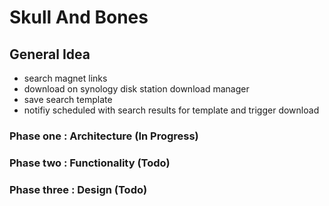 # Skull And Bones

## General Idea
* search magnet links
* download on synology disk station download manager
* save search template
* notifiy scheduled with search results for template and trigger download

### Phase one : Architecture   (In Progress)
### Phase two : Functionality   (Todo)
### Phase three : Design   (Todo)

